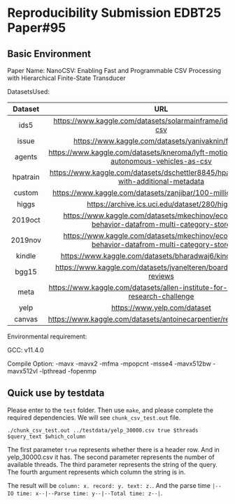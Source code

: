 <!--
**nanocsv/nanocsv** is a ✨ _special_ ✨ repository because its `README.md` (this file) appears on your GitHub profile.

Here are some ideas to get you started:

- 🔭 I’m currently working on ...
- 🌱 I’m currently learning ...
- 👯 I’m looking to collaborate on ...
- 🤔 I’m looking for help with ...
- 💬 Ask me about ...
- 📫 How to reach me: ...
- 😄 Pronouns: ...
- ⚡ Fun fact: ...
-->
# Reproducibility Submission EDBT25 Paper#95

## Basic Environment

Paper Name: NanoCSV: Enabling Fast and Programmable CSV Processing with Hierarchical Finite-State Transducer

DatasetsUsed:

|Dataset|URL|Size|
|:-----:|:-:|:--:|
|ids5|https://www.kaggle.com/datasets/solarmainframe/ids-intrusion-csv|328M|
|issue|https://www.kaggle.com/datasets/yanivaknin/fafdata|1.39GB|
|agents|https://www.kaggle.com/datasets/kneroma/lyft-motion-prediction-autonomous-vehicles-as-csv|1.64GB|
|hpatrain|https://www.kaggle.com/datasets/dschettler8845/hpa-train-data-with-additional-metadata|2.57GB|
|custom|https://www.kaggle.com/datasets/zanjibar/100-million-data-csv|4.54GB|
|higgs|https://archive.ics.uci.edu/dataset/280/higgs|8.04GB|
|2019oct|https://www.kaggle.com/datasets/mkechinov/ecommerce-behavior-datafrom-multi-category-store|5.67GB|
|2019nov|https://www.kaggle.com/datasets/mkechinov/ecommerce-behavior-datafrom-multi-category-store|9.01GB|
|kindle|https://www.kaggle.com/datasets/bharadwaj6/kindlereviews|701MB|
|bgg15|https://www.kaggle.com/datasets/jvanelteren/boardgamegeek-reviews|1.39GB|
|meta|https://www.kaggle.com/datasets/allen-institute-for-ai/CORD-19-research-challenge|1.65GB|
|yelp|https://www.yelp.com/dataset|4.72GB|
|canvas|https://www.kaggle.com/datasets/antoinecarpentier/redditrplacecsv|21.7GB|

Environmental requirement: 

GCC: v11.4.0

Compile Option: -mavx -mavx2 -mfma -mpopcnt -msse4 -mavx512bw -mavx512vl -lpthread -fopenmp

## Quick use by testdata

Please enter to the `test` folder. 
Then use `make`, and please complete the required dependencies. 
We will see `chunk_csv_test.out` file. 

`./chunk_csv_test.out ../testdata/yelp_30000.csv true $threads $query_text $which_column`

The first parameter `true` represents whether there is a header row. And in yelp\_30000.csv it has. 
The second parameter represents the number of available threads. 
The third parameter represents the string of the query. 
The fourth argument represents which column the string is in. 

The result will be `column: x. record: y. text: z.`. 
And the parse time `|--IO time: x--|--Parse time: y--|--Total time: z--|`. 
